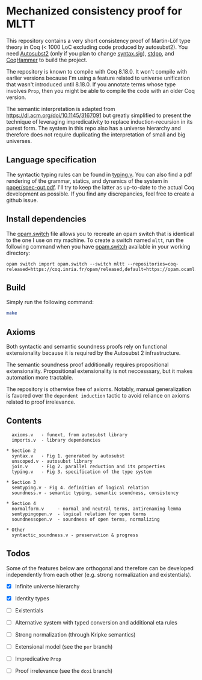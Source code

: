 # Mechanized consistency proof for MLTT
This repository contains a very short consistency proof of Martin-Löf
type theory in Coq (< 1000 LoC excluding code produced by autosubst2). You need
[Autosubst2](https://github.com/uds-psl/autosubst2) (only if
you plan to change [syntax.sig](syntax.sig)),
[stdpp](https://gitlab.mpi-sws.org/iris/stdpp), and
[CoqHammer](https://github.com/lukaszcz/coqhammer) to build the
project. 

The repository is known to compile with Coq 8.18.0. It
won't compile with earlier versions because I'm using a feature
related to universe unification that wasn't introduced until
8.18.0. If you annotate terms whose type involves `Prop`, then you
might be able to compile the code with an older Coq version.

The semantic interpretation is adapted from
<https://dl.acm.org/doi/10.1145/3167091> but greatly simplified to present the
technique of leveraging impredicativity to replace induction-recursion in its
purest form. The system in this repo also has a universe hierarchy and
therefore does not require duplicating the interpretation of small and big
universes.

## Language specification
The syntactic typing rules can be found in [typing.v](typing.v). You
can also find a pdf rendering of the grammar, statics, and dynamics of
the system in [paper/spec-out.pdf](paper/spec-out.pdf). I'll try to
keep the latter as up-to-date to the actual Coq development as
possible. If you find any discrepancies, feel free to create a github
issue.

## Install dependencies
The [opam.switch](opam.switch) file allows you to recreate an opam switch that is identical to the one I use on my machine. To create a switch named `mltt`, run the following command when you have [opam.switch](opam.switch) available in your working directory:
```
opam switch import opam.switch --switch mltt --repositories=coq-released=https://coq.inria.fr/opam/released,default=https://opam.ocaml.org
```

## Build
Simply run the following command:
```sh
make
```

## Axioms
Both syntactic and semantic soundness proofs rely on functional
extensionality because it is required by the Autosubst 2
infrastructure.

The semantic soundness proof additionally requires propositional
extensionality. Propositional extensionality is not neccesssary, but
it makes automation more tractable.

The repository is otherwise free of axioms. Notably, manual
generalization is favored over the `dependent induction` tactic to avoid
reliance on axioms related to proof irrelevance.


## Contents 

```
  axioms.v   - funext, from autosubst library
  imports.v  - library dependencies

* Section 2
  syntax.v   - Fig 1. generated by autosubst
  unscoped.v - autosubst library
  join.v     - Fig 2. parallel reduction and its properties
  typing.v   - Fig 3. specification of the type system

* Section 3 
  semtyping.v - Fig 4. definition of logical relation
  soundness.v - semantic typing, semantic soundness, consistency

* Section 4 
  normalform.v     - normal and neutral terms, antirenaming lemma
  semtypingopen.v  - logical relation for open terms
  soundnessopen.v  - soundness of open terms, normalizing

* Other
  syntactic_soundness.v - preservation & progress
```



## Todos
Some of the features below are orthogonal and therefore can be
developed independently from each other (e.g. strong normalization and
existentials).

- [x] Infinite universe hierarchy
- [x] Identity types
- [ ] Existentials
- [ ] Alternative system with typed conversion and additional eta
	  rules
- [ ] Strong normalization (through Kripke semantics)
- [ ] Extensional model (see the `per` branch)
- [ ] Impredicative `Prop`
- [ ] Proof irrelevance (see the `dcoi` branch)


